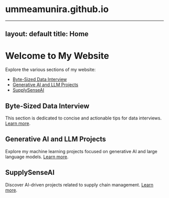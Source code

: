 # ummeamunira.github.io
---
layout: default
title: Home
---

# Welcome to My Website

Explore the various sections of my website:

- [Byte-Sized Data Interview](data-interview.md)
- [Generative AI and LLM Projects](generative-ai.md)
- [SupplySenseAI](supply-sense-ai.md)

## Byte-Sized Data Interview
This section is dedicated to concise and actionable tips for data interviews. [Learn more](data-interview.md).

## Generative AI and LLM Projects
Explore my machine learning projects focused on generative AI and large language models. [Learn more](generative-ai.md).

## SupplySenseAI
Discover AI-driven projects related to supply chain management. [Learn more](supply-sense-ai.md).
